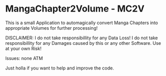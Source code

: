 # MangaChapter2Volume - MC2V
This is a small Application to automagically convert Manga Chapters into appropriate Volumes for further processing!

DISCLAIMER:
I do not take responsibillity for any Data Loss!
I do not take responsibillity for any Damages caused by this or any other Software.
Use at your own Risk!

Issues:
none ATM

Just holla if you want to help and improve the code.
